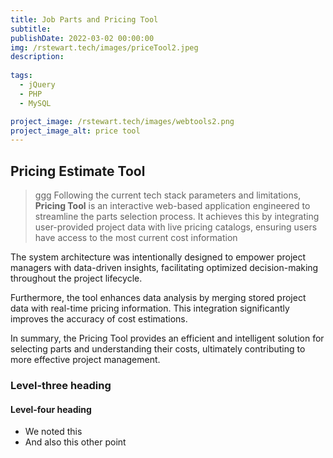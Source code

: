 ```yaml
---
title: Job Parts and Pricing Tool
subtitle: 
publishDate: 2022-03-02 00:00:00
img: /rstewart.tech/images/priceTool2.jpeg
description: 
 
tags:
  - jQuery
  - PHP
  - MySQL

project_image: /rstewart.tech/images/webtools2.png
project_image_alt: price tool
---
```


## Pricing Estimate Tool

> ggg
 Following the current tech stack parameters and limitations, **Pricing Tool** is an interactive web-based application engineered to streamline the parts selection process. It achieves this by integrating user-provided project data with live pricing catalogs, ensuring users have access to the most current cost information

The system architecture was intentionally designed to empower project managers with data-driven insights, facilitating optimized decision-making throughout the project lifecycle.

Furthermore, the tool enhances data analysis by merging stored project data with real-time pricing information. This integration significantly improves the accuracy of cost estimations.

In summary, the Pricing Tool provides an efficient and intelligent solution for selecting parts and understanding their costs, ultimately contributing to more effective project management.

### Level-three heading

#### Level-four heading

- We noted this
- And also this other point
